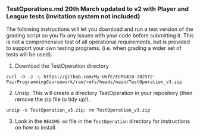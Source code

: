 ### TestOperations.md 20th March updated to v2 with Player and League tests (invitation system not included)

The following instructions will let you download and run a test version of the grading script so you fix any issues with your code before submitting it.
This is not a comprehensive test of all operational requirements, but is provided to support your own testing programs. (i.e. when grading a wider set of tests will be used).

1. Download the TestOperation directory

```
curl -O -J -L https://github.com/My-UofE/ECM1410-2025T2-PairProgrammingCoursework/raw/refs/heads/main/TestOperation_v3.zip
```

2. Unzip. This will create a directory TestOperation in your repository (then remove the zip file to tidy up!).

```
unzip -o TestOperation_v3.zip; rm TestOperation_v3.zip
```

3. Look in the `README.md` file in the `TestOperation` directory for instructions on how to install.
